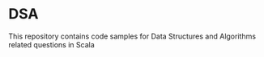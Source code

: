# DSA
This repository contains code samples for Data Structures and Algorithms related questions in Scala
